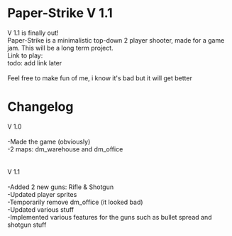 # Paper-Strike V 1.1
V 1.1 is finally out!
<br>
Paper-Strike is a minimalistic top-down 2 player shooter, made for a game jam. This will be a long term project. 
<br>
Link to play:
<br>
todo: add link later
<br>
<br>
Feel free to make fun of me, i know it's bad but it will get better

# Changelog
V 1.0
<br>
<br>
-Made the game (obviously)
<br>
-2 maps: dm_warehouse and dm_office
<br>
<br>
<br>
V 1.1
<br>
<br>
-Added 2 new guns: Rifle & Shotgun
<br>
-Updated player sprites
<br>
-Temporarily remove dm_office (it looked bad)
<br>
-Updated various stuff
<br>
-Implemented various features for the guns such as bullet spread and shotgun stuff
